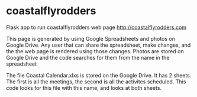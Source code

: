 # coastalflyrodders
Flask app to run coastalflyrodders web page http://coastalflyrodders.com

This page is generated by using Google Spreadsheets and photos on Google Drive. 
Any user that can share the spreadsheet, make changes, and the the web page is rendered
using those changes. Photos are stored on Google Drive and the code searches for them from
the name in the spreadsheet

The file Coastal Calendar.xlxs is stored on the Google Drive. It has 2 sheets. The first is
all the meetings, the second is all the activites scheduled. This code looks for this file
with this name, and looks at both sheets. 
